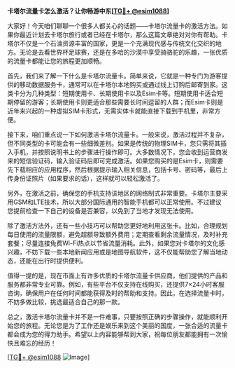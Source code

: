 **卡塔尔流量卡怎么激活？让你畅游中东[[TG💪+ @esim1088](https://t.me/s/esim1088)]**

大家好！今天咱们聊聊一个很多人都关心的话题——卡塔尔流量卡的激活方法。如果你最近计划去卡塔尔旅行或者已经在卡塔尔，那么这篇文章绝对对你有帮助。卡塔尔不仅是一个石油资源丰富的国家，更是一个充满现代感与传统文化交织的地方。无论是去看世界杯足球赛，还是在多哈的沙漠中享受骑骆驼的乐趣，一张优质的流量卡都能让您的旅程更加顺畅。

首先，我们来了解一下什么是卡塔尔流量卡。简单来说，它就是一种专门为游客提供的移动数据服务卡，通常可以在卡塔尔本地购买或通过线上订购后邮寄到家。这类卡分为几种类型：短期使用卡、长期使用卡以及Esim卡等。短期使用卡适合短期停留的游客；长期使用卡则更适合那些需要长时间逗留的人群；而Esim卡则是近年来兴起的一种虚拟SIM卡形式，无需实体卡就能直接下载到手机里，非常方便。

接下来，咱们重点说一下如何激活卡塔尔流量卡。一般来说，激活过程并不复杂，但不同类型的卡可能会有一些细微差别。如果是传统的物理SIM卡，您只需将其插入手机，并按照说明书上的步骤进行操作即可。大多数情况下，您会收到运营商发来的短信验证码，输入验证码后即可完成激活。如果您购买的是Esim卡，则需要先下载相应的应用程序，然后根据提示输入相关信息，包括卡号、密码等，最后上传身份证照片（如果要求的话），这样就可以轻松激活了。

另外，在激活之前，确保您的手机支持该地区的网络制式非常重要。卡塔尔主要采用GSM和LTE技术，所以大部分国际通用的智能手机都可以正常使用。不过建议您提前检查一下自己的设备是否兼容，以免到了当地才发现无法使用。

除了激活方法外，还有一些小技巧可以帮助您更好地利用这张卡。比如，合理规划每日使用的流量限额，避免超额导致额外费用；定期查看剩余流量情况，及时补充套餐；尽量连接免费Wi-Fi热点以节省流量消耗。此外，如果您对卡塔尔的文化感兴趣，不妨下载一些本地新闻应用或是地图导航软件，这不仅能帮助您了解当地动态，还能在出行时提供便利。

值得一提的是，现在市面上有许多优质的卡塔尔流量卡供应商，他们提供的产品和服务都非常专业可靠。例如，有些平台不仅支持在线购买，还提供7×24小时客服咨询，确保用户在任何时间都能获得及时的帮助和支持。因此，在选择流量卡时，不妨多做比较，挑选最适合自己的那一款。

总之，激活卡塔尔流量卡并不是一件难事，只要按照正确的步骤操作，就能顺利开始您的旅程。无论您是为了工作还是娱乐来到这个美丽的国度，一张合适的流量卡都会成为您的得力助手。希望以上内容能够帮到大家，祝每位朋友都能拥有一次愉快且难忘的经历！

[[TG💪+ @esim1088](https://t.me/s/esim1088) ![Image](https://i.postimg.cc/4NQfJmqS/Snipaste-2025-05-13-00-14-12.png)]
